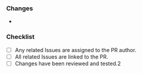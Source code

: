### Changes

-

### Checklist

- [ ] Any related Issues are assigned to the PR author.
- [ ] All related Issues are linked to the PR.
- [ ] Changes have been reviewed and tested.2
